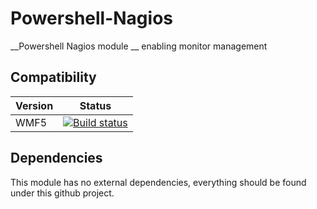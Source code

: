# Powershell-Nagios
__Powershell Nagios module __ enabling monitor management

## Compatibility

| Version | Status |
----------|--------|
| WMF5 | [![Build status](https://ci.appveyor.com/api/github/webhook?id=s09ofx1nnbd7s57a?svg=true)](https://ci.appveyor.com/project/kasperbrandenburg/powershell-nagios)

## Dependencies
This module has no external dependencies, everything should be found under this github project.